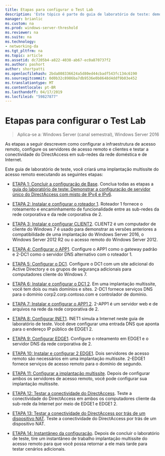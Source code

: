 ```yaml
---
title: Etapas para configurar o Test Lab
description: 'Este tópico é parte do guia de laboratório de teste: demonstrar uma implantação de multissite de DirectAccess para Windows Server 2016'
manager: brianlic
ms.custom: na
ms.prod: windows-server-threshold
ms.reviewer: na
ms.suite: na
ms.technology:
- networking-da
ms.tgt_pltfrm: na
ms.topic: article
ms.assetid: dc7205b4-a822-4038-ab67-ec0a870737f2
ms.author: pashort
author: shortpatti
ms.openlocfilehash: 2bda808336624a5d80ed44cbadf543fc134c6190
ms.sourcegitcommit: 0d0b32c8986ba7db9536e0b8648d4ddf9b03e452
ms.translationtype: MT
ms.contentlocale: pt-BR
ms.lasthandoff: 04/17/2019
ms.locfileid: "59827877"
---
```

# <a name="steps-for-configuring-the-test-lab"></a>Etapas para configurar o Test Lab

>Aplica-se a: Windows Server (canal semestral), Windows Server 2016

As etapas a seguir descrevem como configurar a infraestrutura de acesso remoto, configure os servidores de acesso remoto e clientes e testar a conectividade do DirectAccess em sub-redes da rede doméstica e de Internet.  
  
Este guia de laboratório de teste, você criará uma implantação multissite do acesso remoto executando as seguintes etapas:  
  
-   [ETAPA 1: Concluir a configuração de Base](assetId:///9eb4a9ba-9118-4ea3-8963-e643ec81c3ed). Conclua todas as etapas a [guia do laboratório de teste: Demonstrar a configuração de servidor único do DirectAccess com misto de IPv4 e IPv6](https://go.microsoft.com/fwlink/p/?LinkId=237004).  
  
-   [ETAPA 2: Instalar e configurar o roteador 1](assetId:///e4b1a298-d5b0-410e-970b-c5358a9378f9). Roteador 1 fornece o roteamento e encaminhamento de funcionalidade entre as sub-redes da rede corporativa e da rede corporativa de 2.  
  
-   [ETAPA 3: Instalar e configurar CLIENT2](assetId:///6cbee1b5-f6f6-443f-8fa9-31cc5c05a0ee). CLIENT2 é um computador de cliente do Windows 7 é usado para demonstrar as versões anteriores a compatibilidade de uma implantação do Windows Server 2016, o Windows Server 2012 R2 ou o acesso remoto do Windows Server 2012.  
  
-   [ETAPA 4: Configurar o APP1](assetId:///a0ee655e-c01e-4bf3-a7b3-064e9614f810). Configure o APP1 como o gateway padrão e 2-DC1 como o servidor DNS alternativo com o roteador 1.  
  
-   [ETAPA 5: Configurar o DC1](assetId:///205ca795-93ce-4e53-aa6b-b44c87f0e14a). Configure o DC1 com um site adicional do Active Directory e os grupos de segurança adicionais para computadores cliente do Windows 7.  
  
-   [ETAPA 6: Instalar e configurar o DC1 2](assetId:///16752f61-edbf-4ff4-9d7a-e2077b66a127). Em uma implantação multissite, você tem dois ou mais domínios e sites. 2-DC1 fornece serviços DNS para o domínio corp2.corp.contoso.com e controlador de domínio.  
  
-   [ETAPA 7: Instalar e configurar o APP1 2](assetId:///7d04b54e-590a-4d33-9766-415789859f29). 2-APP1 é um servidor web e de arquivos na rede da rede corporativa de 2.  
  
-   [ETAPA 8: Configurar INET1](assetId:///8ecc0b63-8626-4939-8d26-3d51d051d231). INET1 simula a Internet neste guia de laboratório de teste. Você deve configurar uma entrada DNS que aponta para o endereço IP público de EDGE1 2.  
  
-   [ETAPA 9: Configurar EDGE1](assetId:///562744dc-30f6-42fa-bd5f-60a013b2179e). Configure o roteamento em EDGE1 e o servidor DNS da rede corporativa de 2.  
  
-   [ETAPA 10: Instalar e configurar 2 EDGE1](assetId:///1938c4f3-ca96-475d-9f2e-6bea3b7a4130). Dois servidores de acesso remoto são necessários em uma implantação multissite. 2-EDGE1 fornece serviços de acesso remoto para o domínio de segundo.  
  
-   [ETAPA 11: Configurar a implantação multissite](assetId:///537e4b68-043f-49c9-94d8-15ce8c4b18e2). Depois de configurar ambos os servidores de acesso remoto, você pode configurar sua implantação multissite.  
  
-   [ETAPA 12: Testar a conectividade do DirectAccess](assetId:///aa293b5d-4b6f-4004-95f3-0ab54804b15c). Teste a conectividade do DirectAccess em ambos os computadores cliente da sub-rede da Internet por meio de EDGE1 e EDGE1 2.  
  
-   [ETAPA 13: Testar a conectividade do DirectAccess por trás de um dispositivo NAT](assetId:///41f8195b-00a1-4991-9db8-3703514dbe0c). Teste a conectividade do DirectAccess por trás de um dispositivo NAT.  
  
-   [ETAPA 14: Instantâneo da configuração](assetId:///7b56d5c9-c334-463e-9e29-d652ca110d84). Depois de concluir o laboratório de teste, tire um instantâneo de trabalho implantação multissite do acesso remoto para que você possa retornar a ele mais tarde para testar cenários adicionais.  
  


